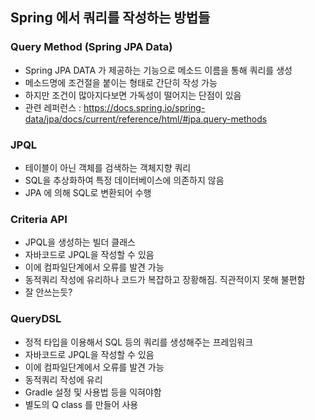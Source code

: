 ## Spring 에서 쿼리를 작성하는 방법들

### Query Method (Spring JPA Data)
- Spring JPA DATA 가 제공하는 기능으로 메소드 이름을 통해 쿼리를 생성
- 메소드명에 조건절을 붙이는 형태로 간단히 작성 가능
- 하지만 조건이 많아지다보면 가독성이 떨어지는 단점이 있음
- 관련 레퍼런스 : https://docs.spring.io/spring-data/jpa/docs/current/reference/html/#jpa.query-methods

### JPQL
- 테이블이 아닌 객체를 검색하는 객체지향 쿼리
- SQL을 추상화하여 특정 데이터베이스에 의존하지 않음
- JPA 에 의해 SQL로 변환되어 수행

### Criteria API
- JPQL을 생성하는 빌더 클래스
- 자바코드로 JPQL을 작성할 수 있음
- 이에 컴파일단계에서 오류를 발견 가능
- 동적쿼리 작성에 유리하나 코드가 복잡하고 장황해짐. 직관적이지 못해 불편함
- 잘 안쓰는듯?

### QueryDSL
- 정적 타입을 이용해서 SQL 등의 쿼리를 생성해주는 프레임워크
- 자바코드로 JPQL을 작성할 수 있음
- 이에 컴파일단계에서 오류를 발견 가능
- 동적쿼리 작성에 유리
- Gradle 설정 및 사용법 등을 익혀야함
- 별도의 Q class 를 만들어 사용